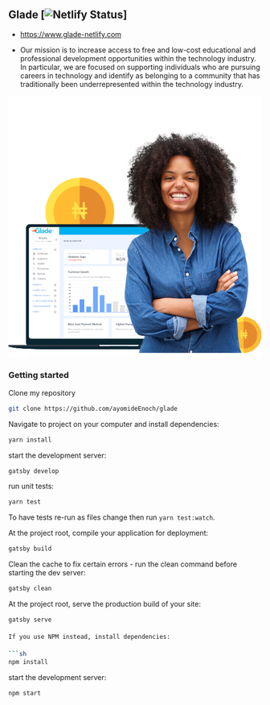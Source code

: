 ## Glade [![Netlify Status](https://api.netlify.com/api/v1/badges/3ea135e7-e6a1-4cfa-96ed-d75e4de16ea8/deploy-status)]
- [https://www.glade-netlify.com ](https://www.glade-netlify.com)

-   Our mission is to increase access to free and low-cost educational and professional development opportunities within the technology industry. In particular, we are focused on supporting individuals who are pursuing careers in technology and identify as belonging to a community that has traditionally been underrepresented within the technology industry.
      
      
<img src="src/images/glade2.png">



### Getting started

Clone my repository

```sh
git clone https://github.com/ayomideEnoch/glade
```

Navigate to project on your computer and install dependencies:

```sh
yarn install
```

start the development server:

```sh
gatsby develop
```

run unit tests:

```sh
yarn test
```

To have tests re-run as files change then run `yarn test:watch`.

At the project root, compile your application for deployment:

```sh
gatsby build
```

Clean the cache to fix certain errors - run the clean command before starting the dev server:

```sh
gatsby clean
```

At the project root, serve the production build of your site:

```sh
gatsby serve

If you use NPM instead, install dependencies:

```sh
npm install
```

start the development server:

```sh
npm start
```